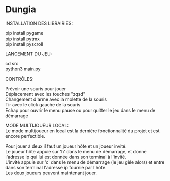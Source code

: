 # Dungia

INSTALLATION DES LIBRAIRIES:

  pip install pygame  
  pip install pytmx  
  pip install pyscroll  

LANCEMENT DU JEU:

  cd src  
  python3 main.py  

CONTRÔLES:

  Prévoir une souris pour jouer  
  Déplacement avec les touches "zqsd"  
  Changement d'arme avec la molette de la souris  
  Tir avec le click gauche de la souris  
  Echap pour ouvrir le menu pause ou pour quitter le jeu dans le menu de démarrage  

MODE MULTIJOUEUR LOCAL:  
  Le mode multijoueur en local est la dernière fonctionnalité du projet et est encore perfectible.
  
  Pour jouer à deux il faut un joueur hôte et un joueur invité.  
  Le joueur hôte appuie sur 'h' dans le menu de démarrage, et donne l'adresse ip qui lui est donnée dans son terminal à l'invité.  
  L'invité appuie sur 'c' dans le menu de démarrage (le jeu gèle alors) et entre dans son terminal l'adresse ip fournie par l'hôte.  
  Les deux joueurs peuvent maintenant jouer.
